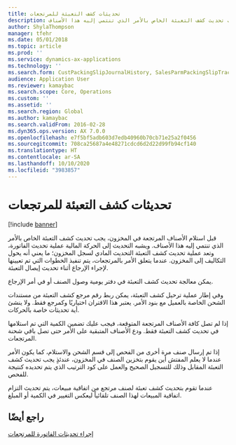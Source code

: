 ```yaml
---
title: تحديثات كشف التعبئة للمرتجعات
description: قبل استلام الأصناف المرتجعة في المخزون، يجب تحديث كشف التعبئة الخاص بالأمر الذي تنتمي إليه هذا الأصناف.
author: ShylaThompson
manager: tfehr
ms.date: 05/01/2018
ms.topic: article
ms.prod: ''
ms.service: dynamics-ax-applications
ms.technology: ''
ms.search.form: CustPackingSlipJournalHistory, SalesParmPackingSlipTrackingInformation
audience: Application User
ms.reviewer: kamaybac
ms.search.scope: Core, Operations
ms.custom: ''
ms.assetid: ''
ms.search.region: Global
ms.author: kamaybac
ms.search.validFrom: 2016-02-28
ms.dyn365.ops.version: AX 7.0.0
ms.openlocfilehash: e7f5bf5adb603d7edb40960b70cb71e25a2f0456
ms.sourcegitcommit: 708ca25687a4e48271cdcd6d2d22d99fb94cf140
ms.translationtype: HT
ms.contentlocale: ar-SA
ms.lasthandoff: 10/10/2020
ms.locfileid: "3983857"
---
```

# <a name="packing-slip-updates-for-returns"></a>تحديثات كشف التعبئة للمرتجعات  

[!include [banner](../includes/banner.md)]


قبل استلام الأصناف المرتجعة في المخزون، يجب تحديث كشف التعبئة الخاص بالأمر الذي تنتمي إليه هذا الأصناف. ويشبه التحديث إلى الحركة المالية عملية تحديث الفاتورة، وتعد عملية تحديث كشف التعبئة التحديث المادي لسجل المخزون؛ ما يعني أنه يحول التكاليف إلى المخزون. عندما يتعلق الأمر بالمرتجعات، يتم تنفيذ الخطوات التي تم تعيينها لإجراء الإرجاع أثناء تحديث إيصال التعبئة.

يمكن معالجة تحديث كشف التعبئة في دفتر يومية وصول الصنف أو في أمر الإرجاع.

وفي إطار عملية ترحيل كشف التعبئة، يمكن ربط رقم مرجع كشف التعبئة من مستندات الشحن الخاصة بالعميل مع بنود الأمر. يعتبر هذا الاقتران اختياريًا وكمرجع فقط. ولا ينشئ أية تحديثات خاصة بالحركات‬.

إذا لم تصل كافة الأصناف المرتجعة المتوقعة، فيجب عليك تضمين الكمية التي تم استلامها في تحديث كشف التعبئة فقط. ودع الأصناف المتبقية على الأمر حتى تصل باقي شحنة المرتجعات.

إذا تم إرسال صنف مرة أخرى من الفحص إلى قسم الشحن والاستلام، كما يكون الأمر عندما لا يعلم المفتش أين يقوم بتخزين الصنف في المخزون، عندئذٍ يجب تحديث كشف التعبئة المقابل وذلك للتسجيل الصحيح والعمل على كود الترتيب الذي يتم تحديده كنتيجة للفحص.

عندما تقوم بتحديث كشف تعبئة لصنف مرتجع من اتفاقية مبيعات، يتم تحديث التزام اتفاقية المبيعات لهذا الصنف تلقائياً ليعكس التغيير في الكمية أو المبلغ. 

## <a name="see-also"></a>راجع أيضًا

[إجراء تحديثات الفاتورة للمرتجعات](perform-invoice-updates-for-returns.md)

  


